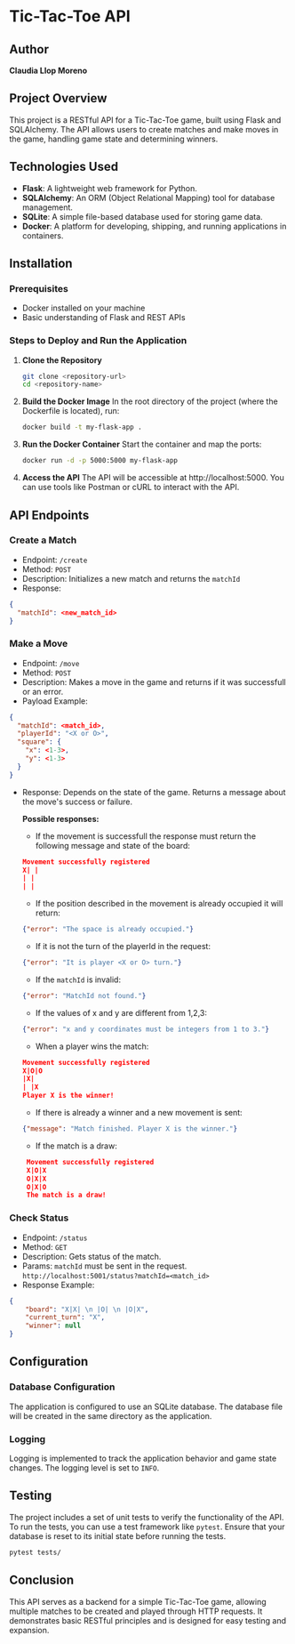# Tic-Tac-Toe API

## Author
**Claudia Llop Moreno**

## Project Overview
This project is a RESTful API for a Tic-Tac-Toe game, built using Flask and SQLAlchemy. The API allows users to create matches and make moves in the game, handling game state and determining winners.

## Technologies Used
- **Flask**: A lightweight web framework for Python.
- **SQLAlchemy**: An ORM (Object Relational Mapping) tool for database management.
- **SQLite**: A simple file-based database used for storing game data.
- **Docker**: A platform for developing, shipping, and running applications in containers.

## Installation

### Prerequisites
- Docker installed on your machine
- Basic understanding of Flask and REST APIs

### Steps to Deploy and Run the Application

1. **Clone the Repository**
   ```bash
   git clone <repository-url>
   cd <repository-name>
   ```
2. **Build the Docker Image**
   In the root directory of the project (where the Dockerfile is located), run:
    ```bash
    docker build -t my-flask-app .
    ```
3. **Run the Docker Container**
   Start the container and map the ports:
    ```bash
   docker run -d -p 5000:5000 my-flask-app
   ```
4. **Access the API**
    The API will be accessible at http://localhost:5000. You can use tools like Postman or cURL to interact with the API.

## API Endpoints

### Create a Match

- Endpoint: ```/create```
- Method: ```POST```
- Description: Initializes a new match and returns the ```matchId```
- Response:
```json
{
  "matchId": <new_match_id>
}
```
  
### Make a Move

- Endpoint: ```/move```
- Method: ```POST```
- Description: Makes a move in the game and returns if it was successfull or an error.
- Payload Example:
```json
{
  "matchId": <match_id>,
  "playerId": "<X or O>",
  "square": {
    "x": <1-3>,
    "y": <1-3>
  }
}
```
- Response: Depends on the state of the game. Returns a message about the move's success or failure.

   **Possible responses:**

   - If the movement is successfull the response must return the following message and state of the board:
   ```json
   Movement successfully registered
   X| |
   | |
   | |
   ```
   - If the position described in the movement is already occupied it will return:
   ```json
   {"error": "The space is already occupied."}
   ```
  - If it is not the turn of the playerId in the request:
   ```json
   {"error": "It is player <X or O> turn."}
   ```
  - If the ```matchId``` is invalid:
   ```json
   {"error": "MatchId not found."}
   ```
  - If the values of x and y are different from 1,2,3:
   ```json
   {"error": "x and y coordinates must be integers from 1 to 3."}
   ```
  - When a player wins the match:
   ```json
   Movement successfully registered
   X|O|O
   |X|
   | |X
   Player X is the winner!
   ```
  - If there is already a winner and a new movement is sent:
   ```json
   {"message": "Match finished. Player X is the winner."}
   ```
  - If the match is a draw:
  ```json
   Movement successfully registered
   X|O|X
   O|X|X
   O|X|O
   The match is a draw!
   ```

### Check Status

- Endpoint: ```/status```
- Method: ```GET```
- Description: Gets status of the match.
- Params: ```matchId``` must be sent in the request. ```http://localhost:5001/status?matchId=<match_id>``` 
- Response Example:
```json
{
    "board": "X|X| \n |O| \n |O|X",
    "current_turn": "X",
    "winner": null
}
```

## Configuration

### Database Configuration

The application is configured to use an SQLite database. The database file will be created in the same directory as the application.

### Logging

Logging is implemented to track the application behavior and game state changes. The logging level is set to ```INFO```.

## Testing

The project includes a set of unit tests to verify the functionality of the API. To run the tests, you can use a test framework like ```pytest```. Ensure that your database is reset to its initial state before running the tests.
```bash
pytest tests/
```

## Conclusion

This API serves as a backend for a simple Tic-Tac-Toe game, allowing multiple matches to be created and played through HTTP requests. It demonstrates basic RESTful principles and is designed for easy testing and expansion.

